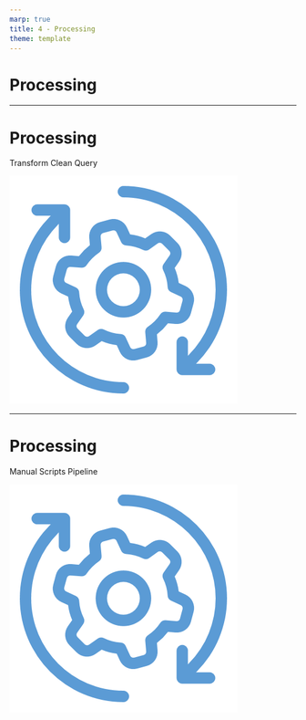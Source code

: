 ```yaml
---
marp: true
title: 4 - Processing
theme: template
---
```


<!-- _class: title-only -->

# Processing

<!--
The third step in the data lifecycle is data processing.
-->

---

<!-- _class: title-two-content-left -->

# Processing

Transform
Clean
Query

![image An icon representing data processing with a gear in the center and two curved arrows surrounding the gear chasing one another, in a minimalist style](images/464-5.png)

<!--
Once we've stored our data, we need to process them in order to prepare them for analysis.

This involves several steps:

[1] First, we may need to transform the data.

For example, we need to reshape tables, rename columns, convert data types, and encode or decode values.

[2] Next, we may need to clean the data.

For example, we need to ensure internal data consistency, deal with missing values, and handle errors and anomalies.

[3] Finally, may we need to query the data to extract just the subset of data we need for our analysis

For example, we need to select, filter, sort, group, and aggregate data from the persistent data store.

Essentially, we need to prepare our data so that our analysis will produce reliable results.
-->

---

<!-- _class: title-two-content-left-center -->

# Processing

Manual
Scripts
Pipeline

![image An icon representing data processing with a gear in the center and two curved arrows surrounding the gear chasing one another, in a minimalist style](images/464-5.png)

<!--
We can perform these data-processing tasks one of three ways:

[1] First, we can perform these steps manually using tools like Microsoft Excel.

This option is only recommended for a quick, one-time, low-risk data analysis, that doesn't require any automation, auditing, or reproducibility.

[2] Second, we can create scripts with programming languages like SQL, Python, or R.

Using scripts allows us to repeat the entire process automatically, iterate on the design over time, and document each step in the process.

[3] Finally, we can create an automated data-processing pipeline, also known as a "Data ETL", which stands for Extract, Transform, and Load.

An automated pipeline provides a much more robust solution for data processing, but comes at a much higher cost to create and maintain.

Ultimately, we generally spend a lot of time and energy processing data in data science, so we want to choose the option that minimizes this effort in the long run.
-->